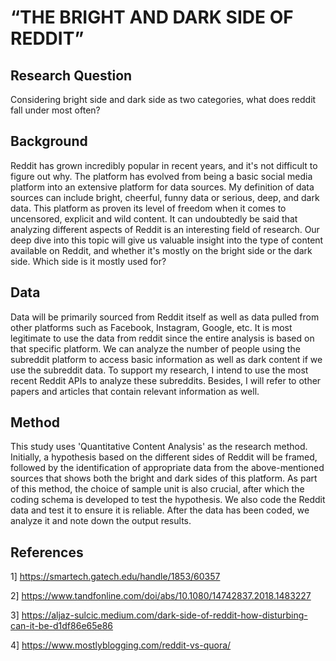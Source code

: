 # “THE BRIGHT AND DARK SIDE OF REDDIT”

## Research Question
Considering bright side and dark side as two categories, what does reddit fall under most often?

## Background
Reddit has grown incredibly popular in recent years, and it's not difficult to figure out why. The platform has evolved from being a basic social media platform into an extensive platform for data sources. My definition of data sources can include bright, cheerful, funny data or serious, deep, and dark data. This platform as proven its level of freedom when it comes to uncensored, explicit and wild content. It can undoubtedly be said that analyzing different aspects of Reddit is an interesting field of research. Our deep dive into this topic will give us valuable insight into the type of content available on Reddit, and whether it's mostly on the bright side or the dark side. Which side is it mostly used for?

## Data
Data will be primarily sourced from Reddit itself as well as data pulled from other platforms such as Facebook, Instagram, Google, etc. It is most legitimate to use the data from reddit since the entire analysis is based on that specific platform. We can analyze the number of people using the subreddit platform to access basic information as well as dark content if we use the subreddit data. To support my research, I intend to use the most recent Reddit APIs to analyze these subreddits. Besides, I will refer to other papers and articles that contain relevant information as well.

## Method
This study uses 'Quantitative Content Analysis' as the research method.
Initially, a hypothesis based on the different sides of Reddit will be framed, followed by the identification of appropriate data from the above-mentioned sources that shows both the bright and dark sides of this platform. As part of this method, the choice of sample unit is also crucial, after which the coding schema is developed to test the hypothesis. We also code the Reddit data and test it to ensure it is reliable. After the data has been coded, we analyze it and note down the output results.

## References
1] https://smartech.gatech.edu/handle/1853/60357

2] https://www.tandfonline.com/doi/abs/10.1080/14742837.2018.1483227

3] https://aljaz-sulcic.medium.com/dark-side-of-reddit-how-disturbing-can-it-be-d1df86e65e86

4] https://www.mostlyblogging.com/reddit-vs-quora/
